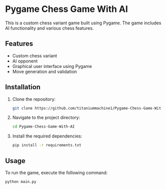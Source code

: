 # Pygame Chess Game With AI

This is a custom chess variant game built using Pygame. The game includes AI functionality and various chess features.

## Features

- Custom chess variant
- AI opponent
- Graphical user interface using Pygame
- Move generation and validation

## Installation

1. Clone the repository:
    ```sh
    git clone https://github.com/titaniummachine1/Pygame-Chess-Game-With-AI.git
    ```

2. Navigate to the project directory:
    ```sh
    cd Pygame-Chess-Game-With-AI
    ```

3. Install the required dependencies:
    ```sh
    pip install -r requirements.txt
    ```

## Usage

To run the game, execute the following command:
```sh
python main.py